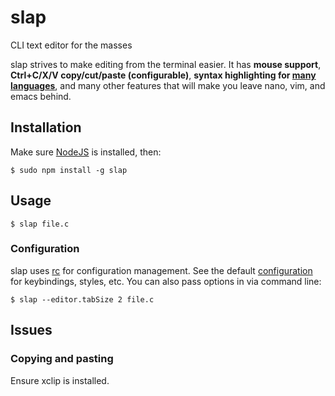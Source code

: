 slap
====

CLI text editor for the masses

slap strives to make editing from the terminal easier. It has **mouse support**,
**Ctrl+C/X/V copy/cut/paste (configurable)**, **syntax highlighting for
[many languages](https://github.com/isagalaev/highlight.js/tree/master/src/languages)**,
and many other features that will make you leave nano, vim, and emacs behind.

Installation
------------

Make sure [NodeJS](http://nodejs.org/download/) is installed, then:

    $ sudo npm install -g slap

Usage
-----

    $ slap file.c

### Configuration

slap uses [rc](https://github.com/dominictarr/rc#standards) for configuration
management. See the default [configuration](slap.ini) for keybindings, styles,
etc. You can also pass options in via command line:

    $ slap --editor.tabSize 2 file.c

Issues
------

### Copying and pasting

Ensure xclip is installed.
